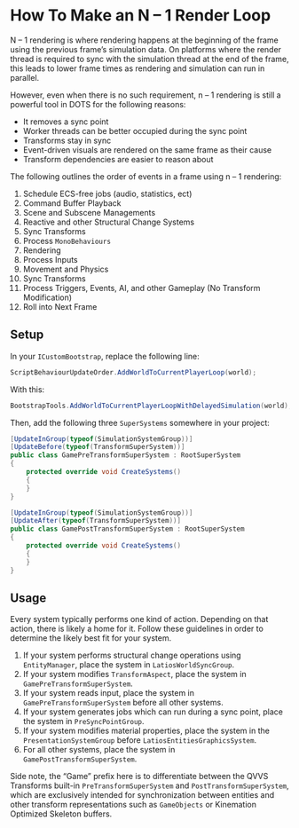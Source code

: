 # How To Make an N – 1 Render Loop

N – 1 rendering is where rendering happens at the beginning of the frame using
the previous frame’s simulation data. On platforms where the render thread is
required to sync with the simulation thread at the end of the frame, this leads
to lower frame times as rendering and simulation can run in parallel.

However, even when there is no such requirement, n – 1 rendering is still a
powerful tool in DOTS for the following reasons:

-   It removes a sync point
-   Worker threads can be better occupied during the sync point
-   Transforms stay in sync
-   Event-driven visuals are rendered on the same frame as their cause
-   Transform dependencies are easier to reason about

The following outlines the order of events in a frame using n – 1 rendering:

1.  Schedule ECS-free jobs (audio, statistics, ect)
2.  Command Buffer Playback
3.  Scene and Subscene Managements
4.  Reactive and other Structural Change Systems
5.  Sync Transforms
6.  Process `MonoBehaviours`
7.  Rendering
8.  Process Inputs
9.  Movement and Physics
10. Sync Transforms
11. Process Triggers, Events, AI, and other Gameplay (No Transform Modification)
12. Roll into Next Frame

## Setup

In your `ICustomBootstrap`, replace the following line:

```csharp
ScriptBehaviourUpdateOrder.AddWorldToCurrentPlayerLoop(world);
```

With this:

```csharp
BootstrapTools.AddWorldToCurrentPlayerLoopWithDelayedSimulation(world);
```

Then, add the following three `SuperSystems` somewhere in your project:

```csharp
[UpdateInGroup(typeof(SimulationSystemGroup))]
[UpdateBefore(typeof(TransformSuperSystem))]
public class GamePreTransformSuperSystem : RootSuperSystem
{
    protected override void CreateSystems()
    {
    }
}

[UpdateInGroup(typeof(SimulationSystemGroup))]
[UpdateAfter(typeof(TransformSuperSystem))]
public class GamePostTransformSuperSystem : RootSuperSystem
{
    protected override void CreateSystems()
    {
    }
}
```

## Usage

Every system typically performs one kind of action. Depending on that action,
there is likely a home for it. Follow these guidelines in order to determine the
likely best fit for your system.

1.  If your system performs structural change operations using `EntityManager`,
    place the system in `LatiosWorldSyncGroup`.
2.  If your system modifies `TransformAspect`, place the system in
    `GamePreTransformSuperSystem`.
3.  If your system reads input, place the system in
    `GamePreTransformSuperSystem` before all other systems.
4.  If your system generates jobs which can run during a sync point, place the
    system in `PreSyncPointGroup`.
5.  If your system modifies material properties, place the system in the
    `PresentationSystemGroup` before `LatiosEntitiesGraphicsSystem`.
6.  For all other systems, place the system in `GamePostTransformSuperSystem`.

Side note, the “Game” prefix here is to differentiate between the QVVS
Transforms built-in `PreTransformSuperSystem` and `PostTransformSuperSystem`,
which are exclusively intended for synchronization between entities and other
transform representations such as `GameObjects` or Kinemation Optimized Skeleton
buffers.
